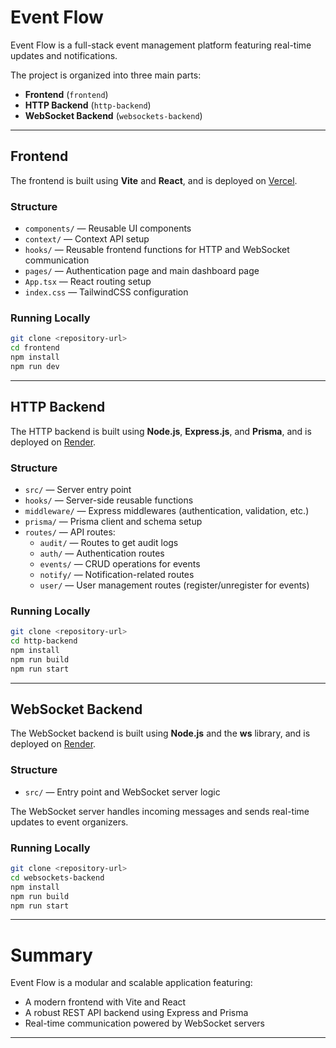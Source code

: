# Event Flow

Event Flow is a full-stack event management platform featuring real-time updates and notifications.

The project is organized into three main parts:

- **Frontend** (`frontend`)
- **HTTP Backend** (`http-backend`)
- **WebSocket Backend** (`websockets-backend`)

---

## Frontend

The frontend is built using **Vite** and **React**, and is deployed on [Vercel](https://event-flow-sandy.vercel.app/).

### Structure

- `components/` — Reusable UI components
- `context/` — Context API setup
- `hooks/` — Reusable frontend functions for HTTP and WebSocket communication
- `pages/` — Authentication page and main dashboard page
- `App.tsx` — React routing setup
- `index.css` — TailwindCSS configuration

### Running Locally

```bash
git clone <repository-url>
cd frontend
npm install
npm run dev
```

---

## HTTP Backend

The HTTP backend is built using **Node.js**, **Express.js**, and **Prisma**, and is deployed on [Render](https://event-flow-1.onrender.com).

### Structure

- `src/` — Server entry point
- `hooks/` — Server-side reusable functions
- `middleware/` — Express middlewares (authentication, validation, etc.)
- `prisma/` — Prisma client and schema setup
- `routes/` — API routes:
  - `audit/` — Routes to get audit logs
  - `auth/` — Authentication routes
  - `events/` — CRUD operations for events
  - `notify/` — Notification-related routes
  - `user/` — User management routes (register/unregister for events)

### Running Locally

```bash
git clone <repository-url>
cd http-backend
npm install
npm run build
npm run start
```

---

## WebSocket Backend

The WebSocket backend is built using **Node.js** and the **ws** library, and is deployed on [Render](https://event-flow-4vsr.onrender.com).

### Structure

- `src/` — Entry point and WebSocket server logic

The WebSocket server handles incoming messages and sends real-time updates to event organizers.

### Running Locally

```bash
git clone <repository-url>
cd websockets-backend
npm install
npm run build
npm run start
```

---

# Summary

Event Flow is a modular and scalable application featuring:

- A modern frontend with Vite and React
- A robust REST API backend using Express and Prisma
- Real-time communication powered by WebSocket servers

---
